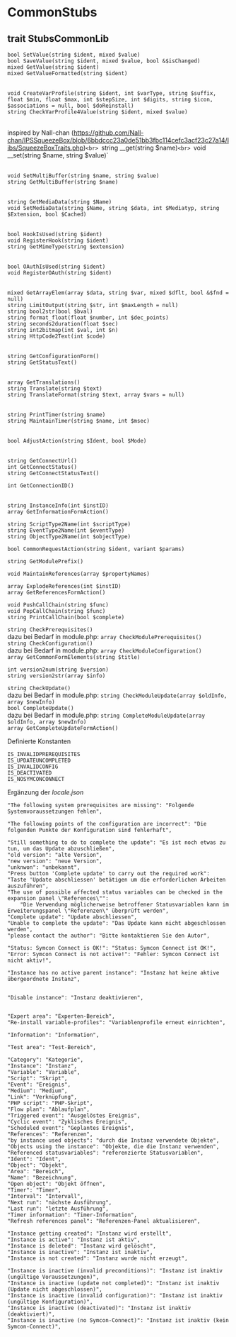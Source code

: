 # CommonStubs

## trait StubsCommonLib

`bool SetValue(string $ident, mixed $value)`<br>
`bool SaveValue(string $ident, mixed $value, bool &$isChanged)`<br>
`mixed GetValue(string $ident)`<br>
`mixed GetValueFormatted(string $ident)`<br>
<br>

`void CreateVarProfile(string $ident, int $varType, string $suffix, float $min, float $max, int $stepSize, int $digits, string $icon, $associations = null, bool $doReinstall)`<br>
`string CheckVarProfile4Value(string $ident, mixed $value)`<br>
<br>

inspired by Nall-chan (https://github.com/Nall-chan/IPSSqueezeBox/blob/6bbdccc23a0de51bb3fbc114cefc3acf23c27a14/libs/SqueezeBoxTraits.php)`<br>
`string __get(string $name)`<br>
`void __set(string $name, string $value)`<br>
<br>

`void SetMultiBuffer(string $name, string $value)`<br>
`string GetMultiBuffer(string $name)`<br>
<br>

`string GetMediaData(string $Name)`<br>
`void SetMediaData(string $Name, string $data, int $Mediatyp, string $Extension, bool $Cached)`<br>
<br>

`bool HookIsUsed(string $ident)`<br>
`void RegisterHook(string $ident)`<br>
`string GetMimeType(string $extension)`<br>
<br>

`bool OAuthIsUsed(string $ident)`<br>
`void RegisterOAuth(string $ident)`<br>
<br>

`mixed GetArrayElem(array $data, string $var, mixed $dflt, bool &$fnd = null)`<br>
`string LimitOutput(string $str, int $maxLength = null)`<br>
`string bool2str(bool $bval)`<br>
`string format_float(float $number, int $dec_points)`<br>
`string seconds2duration(float $sec)`<br>
`string int2bitmap(int $val, int $n)`<br>
`string HttpCode2Text(int $code)`<br>
<br>

`string GetConfigurationForm()`<br>
`string GetStatusText()`<br>
<br>

`array GetTranslations()`<br>
`string Translate(string $text)`<br>
`string TranslateFormat(string $text, array $vars = null)`<br>
<br>

`string PrintTimer(string $name)`<br>
`string MaintainTimer(string $name, int $msec)`<br>
<br>

`bool AdjustAction(string $Ident, bool $Mode)`<br>
<br>

`string GetConnectUrl()`<br>
`int GetConnectStatus()`<br>
`string GetConnectStatusText()`<br>

`int GetConnectionID()`<br>
<br>

`string InstanceInfo(int $instID)`<br>
`array GetInformationFormAction()`<br>

`string ScriptType2Name(int $scriptType)`<br>
`string EventType2Name(int $eventType)`<br>
`string ObjectType2Name(int $objectType)`<br>

`bool CommonRequestAction(string $ident, variant $params)`<br>

`string GetModulePrefix()`<br>

`void MaintainReferences(array $propertyNames)`<br>

`array ExplodeReferences(int $instID)`<br>
`array GetReferencesFormAction()`<br>

`void PushCallChain(string $func)`<br>
`void PopCallChain(string $func)`<br>
`string PrintCallChain(bool $complete)`<br>

`string CheckPrerequisites()`<br>
dazu bei Bedarf in module.php: `array CheckModulePrerequisites()`<br>
`string CheckConfiguration()`<br>
dazu bei Bedarf in module.php: `array CheckModuleConfiguration()`<br>
`array GetCommonFormElements(string $title)`<br>

`int version2num(string $version)`<br>
`string version2str(array $info)`<br>

`string CheckUpdate()`<br>
dazu bei Bedarf in module.php: `string CheckModuleUpdate(array $oldInfo, array $newInfo)`<br>
`bool CompleteUpdate()`<br>
dazu bei Bedarf in module.php: `string CompleteModuleUpdate(array $oldInfo, array $newInfo)`<br>
`array GetCompleteUpdateFormAction()`<br>

Definierte Konstanten
```
IS_INVALIDPREREQUISITES
IS_UPDATEUNCOMPLETED
IS_INVALIDCONFIG
IS_DEACTIVATED
IS_NOSYMCONCONNECT
```

Ergänzung der *locale.json*
```
"The following system prerequisites are missing": "Folgende Systemvoraussetzungen fehlen",

"The following points of the configuration are incorrect": "Die folgenden Punkte der Konfiguration sind fehlerhaft",

"Still something to do to complete the update": "Es ist noch etwas zu tun, um das Update abzuschließen",
"old version": "alte Version",
"new version": "neue Version",
"unknwon": "unbekannt",
"Press button 'Complete update' to carry out the required work": "Taste 'Update abschliessen' betätigen um die erforderlichen Arbeiten auszuführen",
"The use of possible affected status variables can be checked in the expansion panel \"References\"":
	"Die Verwendung möglicherweise betroffener Statusvariablen kann im Erweiterungspanel \"Referenzen\" überprüft werden",
"Complete update": "Update abschliessen",
"Unable to complete the update": "Das Update kann nicht abgeschlossen werden",
"please contact the author": "Bitte kontaktieren Sie den Autor",

"Status: Symcon Connect is OK!": "Status: Symcon Connect ist OK!",
"Error: Symcon Connect is not active!": "Fehler: Symcon Connect ist nicht aktiv!",

"Instance has no active parent instance": "Instanz hat keine aktive übergeordnete Instanz",


"Disable instance": "Instanz deaktivieren",


"Expert area": "Experten-Bereich",
"Re-install variable-profiles": "Variablenprofile erneut einrichten",

"Information": "Information",

"Test area": "Test-Bereich",

"Category": "Kategorie",
"Instance": "Instanz",
"Variable": "Variable",
"Script": "Skript",
"Event": "Ereignis",
"Medium": "Medium",
"Link": "Verknüpfung",
"PHP script": "PHP-Skript",
"Flow plan": "Ablaufplan",
"Triggered event": "Ausgelöstes Ereignis",
"Cyclic event": "Zyklisches Ereignis",
"Scheduled event": "Geplantes Ereignis",
"References": "Referenzen",
"by instance used objects": "durch die Instanz verwendete Objekte",
"Objects using the instance": "Objekte, die die Instanz verwenden",
"Referenced statusvariables": "referenzierte Statusvariablen",
"Ident": "Ident",
"Object": "Objekt",
"Area": "Bereich",
"Name": "Bezeichnung",
"Open object": "Objekt öffnen",
"Timer": "Timer",
"Interval": "Intervall",
"Next run": "nächste Ausführung",
"Last run": "letzte Ausführung",
"Timer information": "Timer-Information",
"Refresh references panel": "Referenzen-Panel aktualisieren",

"Instance getting created": "Instanz wird erstellt",
"Instance is active": "Instanz ist aktiv",
"Instance is deleted": "Instanz wird gelöscht",
"Instance is inactive": "Instanz ist inaktiv",
"Instance is not created": "Instanz wurde nicht erzeugt",

"Instance is inactive (invalid preconditions)": "Instanz ist inaktiv (ungültige Voraussetzungen)",
"Instance is inactive (update not completed)": "Instanz ist inaktiv (Update nicht abgeschlossen)",
"Instance is inactive (invalid configuration)": "Instanz ist inaktiv (ungültige Konfiguration)",
"Instance is inactive (deactivated)": "Instanz ist inaktiv (deaktiviert)",
"Instance is inactive (no Symcon-Connect)": "Instanz ist inaktiv (kein Symcon-Connect)",
```
